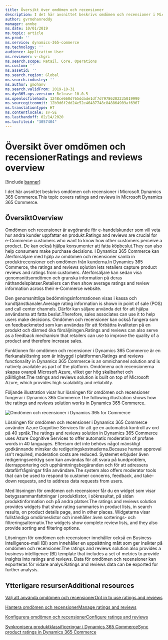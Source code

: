 ```yaml
---
title: Översikt över omdömen och recensioner
description: I det här avsnittet beskrivs omdömen och recensioner i Microsoft Dynamics 365 Commerce.
author: gvrmohanreddy
manager: annbe
ms.date: 10/01/2019
ms.topic: article
ms.prod: ''
ms.service: dynamics-365-commerce
ms.technology: ''
audience: Application User
ms.reviewer: v-chgri
ms.search.scope: Retail, Core, Operations
ms.custom: ''
ms.assetid: ''
ms.search.region: Global
ms.search.industry: ''
ms.author: gmohanv
ms.search.validFrom: 2019-10-31
ms.dyn365.ops.version: Release 10.0.5
ms.openlocfilehash: 1248ce660d765ddade1df7d79786202235019990
ms.sourcegitcommit: 12b9d6f2dd24e52e46487748c848864909af6967
ms.translationtype: HT
ms.contentlocale: sv-SE
ms.lasthandoff: 02/14/2020
ms.locfileid: "3057404"
---
```

# <a name="ratings-and-reviews-overview"></a><span data-ttu-id="07831-103">Översikt över omdömen och recensioner</span><span class="sxs-lookup"><span data-stu-id="07831-103">Ratings and reviews overview</span></span>


[!include [banner](includes/banner.md)]

<span data-ttu-id="07831-104">I det här avsnittet beskrivs omdömen och recensioner i Microsoft Dynamics 365 Commerce.</span><span class="sxs-lookup"><span data-stu-id="07831-104">This topic covers ratings and reviews in Microsoft Dynamics 365 Commerce.</span></span>

## <a name="overview"></a><span data-ttu-id="07831-105">Översikt</span><span class="sxs-lookup"><span data-stu-id="07831-105">Overview</span></span>

<span data-ttu-id="07831-106">Omdömen och recensioner är avgörande för e-handelskunder som vill veta hur andra kunder uppfattar en produkt.</span><span class="sxs-lookup"><span data-stu-id="07831-106">Ratings and reviews are crucial for e-Commerce customers who want to know how other customers perceive a product.</span></span> <span data-ttu-id="07831-107">De kan också hjälpa konsumenter att fatta köpbeslut.</span><span class="sxs-lookup"><span data-stu-id="07831-107">They can also help consumers make purchase decisions.</span></span> <span data-ttu-id="07831-108">I Dynamics 365 Commerce kan återförsäljare med hjälp av omdömen och recensioner samla in produktrecensioner och omdömen från kunderna.</span><span class="sxs-lookup"><span data-stu-id="07831-108">In Dynamics 365 Commerce, the ratings and reviews solution lets retailers capture product reviews and ratings from customers.</span></span> <span data-ttu-id="07831-109">Återförsäljare kan sedan visa genomsnittsomdömen och granska information på deras näthandelsplatser.</span><span class="sxs-lookup"><span data-stu-id="07831-109">Retailers can then show average ratings and review information across their e-Commerce website.</span></span>

<span data-ttu-id="07831-110">Den genomsnittliga bedömningsinformationen visas i kassa och kundtjänstkanaler.</span><span class="sxs-lookup"><span data-stu-id="07831-110">Average rating information is shown in point of sale (POS) and call center channels.</span></span> <span data-ttu-id="07831-111">Därför kan säljare använda det för att hjälpa användarna att fatta beslut.</span><span class="sxs-lookup"><span data-stu-id="07831-111">Therefore, sales associates can use it to help users make decisions.</span></span> <span data-ttu-id="07831-112">Omdömen och recensioner kan också fungera som en feedbackmetod som kan användas för att förbättra kvaliteten på en produkt och därmed öka försäljningen.</span><span class="sxs-lookup"><span data-stu-id="07831-112">Ratings and reviews can also serve as a feedback mechanism that retailers can use to improve the quality of a product and therefore increase sales.</span></span>

<span data-ttu-id="07831-113">Funktionen för omdömen och recensioner i Dynamics 365 Commerce är en flerkanalslösning som är inbyggd i plattformen.</span><span class="sxs-lookup"><span data-stu-id="07831-113">Ratings and reviews functionality in Dynamics 365 Commerce is an omnichannel solution and is natively available as part of the platform.</span></span> <span data-ttu-id="07831-114">Omdömena och recensionerna skapas ovanpå Microsoft Azure, vilket ger hög skalbarhet och pålitlighet.</span><span class="sxs-lookup"><span data-stu-id="07831-114">The ratings and reviews solution is built on top of Microsoft Azure, which provides high scalability and reliability.</span></span>

<span data-ttu-id="07831-115">Följande illustration visar hur lösningen för omdömen och recensioner fungerar i Dynamics 365 Commerce.</span><span class="sxs-lookup"><span data-stu-id="07831-115">The following illustration shows how the ratings and reviews solution works in Dynamics 365 Commerce.</span></span>

![Omdömen och recensioner i Dynamics 365 for Commerce](media/Dynamics-365-Commerce-Ratings-and-Reviews-Overview.jpg)

<span data-ttu-id="07831-117">Lösningen för omdömen och recensioner i Dynamics 365 Commerce använder Azure Cognitive Services för att ge en automatisk kontroll av ord på 40 språk.</span><span class="sxs-lookup"><span data-stu-id="07831-117">The ratings and reviews solution in Dynamics 365 Commerce uses Azure Cognitive Services to offer automatic moderation of profane words in 40 languages.</span></span> <span data-ttu-id="07831-118">Eftersom det inte behövs något mänskligt godkännande minskar du redigeringskostnaderna.</span><span class="sxs-lookup"><span data-stu-id="07831-118">Because human approval isn't required, moderation costs are reduced.</span></span> <span data-ttu-id="07831-119">Systemet erbjuder även redigeringsverktyg som kan användas för att svara på kundproblem, återrapportering och upphämtningsbegäranden och för att adressera dataförfrågningar från användare.</span><span class="sxs-lookup"><span data-stu-id="07831-119">The system also offers moderator tools that can be used to respond to customer concerns, feedback, and take-down requests, and to address data requests from users.</span></span>

<span data-ttu-id="07831-120">Med lösningen för omdömen och recensioner får du en widget som visar betygssammanfattningar i produktlistor, i sökresultat, på sidan produktinformation och på andra platser.</span><span class="sxs-lookup"><span data-stu-id="07831-120">The ratings and reviews solution provides widgets that show rating summaries in product lists, in search results, on product details page, and in other places.</span></span> <span data-ttu-id="07831-121">Widgetarna visar fullständiga omdömeslistor och innehåller även sorterings- och filtreringsalternativ.</span><span class="sxs-lookup"><span data-stu-id="07831-121">The widgets show complete review lists, and they also provide sorting and filtering options.</span></span>

<span data-ttu-id="07831-122">Lösningen för omdömen och recensioner innehåller också en Business Intelligence-mall (BI) som innehåller en uppsättning mått som ger insikter på omdömen och recensioner.</span><span class="sxs-lookup"><span data-stu-id="07831-122">The ratings and reviews solution also provides a business intelligence (BI) template that includes a set of metrics to provide insights into ratings and reviews.</span></span> <span data-ttu-id="07831-123">Data för omdömen och recensioner kan exporteras för vidare analys.</span><span class="sxs-lookup"><span data-stu-id="07831-123">Ratings and reviews data can be exported for further analysis.</span></span>

## <a name="additional-resources"></a><span data-ttu-id="07831-124">Ytterligare resurser</span><span class="sxs-lookup"><span data-stu-id="07831-124">Additional resources</span></span>

[<span data-ttu-id="07831-125">Välj att använda omdömen och recensioner</span><span class="sxs-lookup"><span data-stu-id="07831-125">Opt in to use ratings and reviews</span></span>](opt-in-ratings-reviews.md)

[<span data-ttu-id="07831-126">Hantera omdömen och recensioner</span><span class="sxs-lookup"><span data-stu-id="07831-126">Manage ratings and reviews</span></span>](manage-reviews.md)

[<span data-ttu-id="07831-127">Konfigurera omdömen och recensioner</span><span class="sxs-lookup"><span data-stu-id="07831-127">Configure ratings and reviews</span></span>](configure-ratings-reviews.md)

[<span data-ttu-id="07831-128">Synkronisera produktklassificeringar i Dynamics 365 Commerce</span><span class="sxs-lookup"><span data-stu-id="07831-128">Sync product ratings in Dynamics 365 Commerce</span></span>](sync-product-ratings.md)
